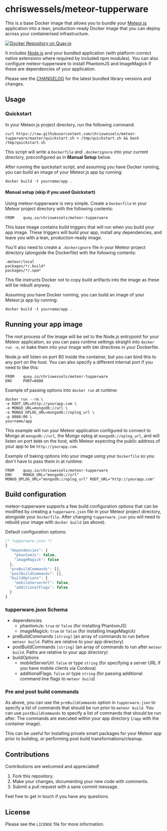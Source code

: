 # chriswessels/meteor-tupperware

This is a base Docker image that allows you to bundle your [Meteor.js](https://www.meteor.com) application into a lean, production-ready Docker image that you can deploy across your containerised infrastructure.

[![Docker Repository on Quay.io](https://quay.io/repository/chriswessels/meteor-tupperware/status "Docker Repository on Quay.io")](https://quay.io/repository/chriswessels/meteor-tupperware)

It includes [Node.js](https://nodejs.org/) and your bundled application (with platform-correct native extensions where required by included npm modules). You can also configure meteor-tupperware to install PhantomJS and ImageMagick if these are dependencies of your application.

Please see the [CHANGELOG](https://github.com/chriswessels/meteor-tupperware/blob/master/CHANGELOG.md) for the latest bundled library versions and changes.

## Usage

### Quickstart

In your Meteor.js project directory, run the following command:

    curl https://raw.githubusercontent.com/chriswessels/meteor-tupperware/master/quickstart.sh > /tmp/quickstart.sh && bash /tmp/quickstart.sh

This script will write a `Dockerfile` and `.dockerignore` into your current directory, preconfigured as in **Manual Setup** below.

After running the quickstart script, and assuming you have Docker running, you can build an image of your Meteor.js app by running:

    docker build -t yourname/app .

#### Manual setup (skip if you used Quickstart)

Using meteor-tupperware is very simple. Create a `Dockerfile` in your Meteor project directory with the following contents:

    FROM    quay.io/chriswessels/meteor-tupperware

This base image contains build triggers that will run when you build your app image. These triggers will build your app, install any dependencies, and leave you with a lean, production-ready image.

You'll also need to create a `.dockerignore` file in your Meteor project directory (alongside the Dockerfile) with the following contents:

    .meteor/local
    packages/*/.build*
    packages/*/.npm*

This file instructs Docker not to copy build artifacts into the image as these will be rebuilt anyway.

Assuming you have Docker running, you can build an image of your Meteor.js app by running:

    docker build -t yourname/app .

## Running your app image

The root process of the image will be set to the Node.js entrypoint for your Meteor application, so you can pass runtime settings straight into `docker run -e`, or bake them into your image with `ENV` directives in your Dockerfile.

Node.js will listen on port 80 inside the container, but you can bind this to any port on the host. You can also specify a different internal port if you need to like this:

    FROM    quay.io/chriswessels/meteor-tupperware
    ENV     PORT=8080

Example of passing options into `docker run` at runtime:

    docker run --rm \
    -e ROOT_URL=http://yourapp.com \
    -e MONGO_URL=mongodb://url \
    -e MONGO_OPLOG_URL=mongodb://oplog_url \
    -p 8080:80 \
    yourname/app

This example will run your Meteor application configured to connect to Mongo at `mongodb://url`, the Mongo oplog at `mongodb://oplog_url`, and will listen on port `8080` on the host, with Meteor expecting the public address of your app to be `http://yourapp.com`.

Example of baking options into your image using your `Dockerfile` so you don't have to pass them in at runtime:

    FROM    quay.io/chriswessels/meteor-tupperware
    ENV     MONGO_URL="mongodb://url" MONGO_OPLOG_URL="mongodb://oplog_url" ROOT_URL="http://yourapp.com"

## Build configuration

meteor-tupperware supports a few build configuration options that can be modified by creating a `tupperware.json` file in your Meteor project directory, alongside your `Dockerfile`. After changing `tupperware.json` you will need to rebuild your image with `docker build` (as above).

Default configuration options:

```javascript
/* tupperware.json */
{
  "dependencies": {
    "phantomJs": false,
    "imageMagick": false
  },
  "preBuildCommands": [],
  "postBuildCommands": [],
  "buildOptions": {
    "mobileServerUrl": false,
    "additionalFlags": false
  }
}
```

### tupperware.json Schema

- dependencies
  - phantomJs: `true` or `false` (for installing PhantomJS)
  - imageMagick: `true` or `false` (for installing ImageMagick)
- preBuildCommands `[string]` (an array of commands to run before `meteor build`. Paths are relative to your app directory)
- postBuildCommands `[string]` (an array of commands to run after `meteor build`. Paths are relative to your app directory)
- buildOptions
  - mobileServerUrl: `false` or type `string` (for specifying a server URL if you have mobile clients via Cordova)
  - additionalFlags: `false` or type `string` (for passing additional command line flags to `meteor build`)

### Pre and post build commands

As above, you can use the `preBuildCommands` option in `tupperware.json` to specify a list of commands that should be run prior to `meteor build`. You can use `postBuildCommands` to specify a list of commands that should be run after. The commands are executed within your app directory (`/app` with the container image).

This can be useful for installing private smart packages for your Meteor app prior to building, or performing post build transformations/cleanup.

## Contributions

Contributions are welcomed and appreciated!

1. Fork this repository.
1. Make your changes, documenting your new code with comments.
1. Submit a pull request with a sane commit message.

Feel free to get in touch if you have any questions.

## License

Please see the `LICENSE` file for more information.
